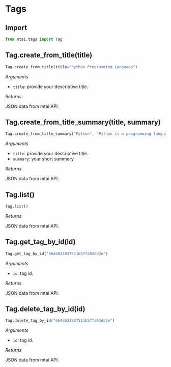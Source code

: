 # Tags

## Import
```python
from mtai.tags import Tag
```
## Tag.create_from_title(title)

```python
Tag.create_from_title(title="Python Programming Language")
```
*Arguments*

- `title`: provide your descriptive title.

*Returns*

JSON data from mtai API.

## Tag.create_from_title_summary(title, summary)
```python
Tag.create_from_title_summary("Python", "Python is a programming language")
```

*Arguments*

- `title`: provide your descriptive title.
- `summary`: your short summary
  
*Returns*

JSON data from mtai API.

## Tag.list()
```python
Tag.list()
```

*Returns*

JSON data from mtai API.

## Tag.get_tag_by_id(id)
```python
Tag.get_tag_by_id("664e033837511b57fa93dd2e")
```

*Arguments*

- `id`: tag id.

*Returns*

JSON data from mtai API.

## Tag.delete_tag_by_id(id)
```python
Tag.delete_tag_by_id("664e033837511b57fa93dd2e")
```

*Arguments*

- `id`: tag id.

*Returns*

JSON data from mtai API.